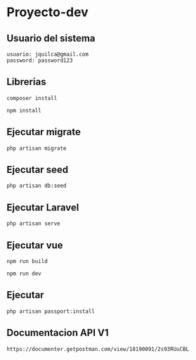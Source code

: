 # Proyecto-dev

## Usuario del sistema
```
usuario: jquilca@gmail.com
password: password123
```

## Librerias
```composer install```

```npm install```

## Ejecutar migrate

```php artisan migrate```

## Ejecutar seed

```php artisan db:seed```

## Ejecutar Laravel

```php artisan serve```

## Ejecutar vue

```npm run build```

```npm run dev```

## Ejecutar
``` php artisan passport:install ```

## Documentacion API V1
```
https://documenter.getpostman.com/view/18190091/2s93RUuCBL
```
